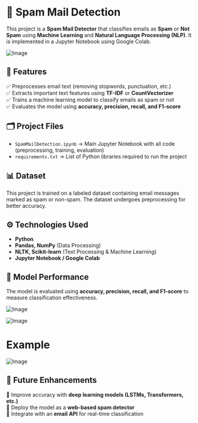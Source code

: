 # 📧 Spam Mail Detection  

This project is a **Spam Mail Detector** that classifies emails as **Spam** or **Not Spam** using **Machine Learning** and **Natural Language Processing (NLP)**. It is implemented in a Jupyter Notebook using Google Colab.  

![Image](https://github.com/user-attachments/assets/a25ae7a7-cba2-4f15-9da5-da6af9678611)


## 📌 Features  
✅ Preprocesses email text (removing stopwords, punctuation, etc.)  
✅ Extracts important text features using **TF-IDF** or **CountVectorizer**  
✅ Trains a machine learning model to classify emails as spam or not  
✅ Evaluates the model using **accuracy, precision, recall, and F1-score**  

## 🗂 Project Files  
- `SpamMailDetection.ipynb` → Main Jupyter Notebook with all code (preprocessing, training, evaluation)  
- `requirements.txt` → List of Python libraries required to run the project  


## 📊 Dataset  
This project is trained on a labeled dataset containing email messages marked as spam or non-spam. The dataset undergoes preprocessing for better accuracy.  

## ⚙️ Technologies Used  
- **Python**  
- **Pandas, NumPy** (Data Processing)  
- **NLTK, Scikit-learn** (Text Processing & Machine Learning)  
- **Jupyter Notebook / Google Colab**  

## 📌 Model Performance  
The model is evaluated using **accuracy, precision, recall, and F1-score** to measure classification effectiveness.  

![Image](https://github.com/user-attachments/assets/08da76d5-180c-456c-b384-71672a50fc2e)

![Image](https://github.com/user-attachments/assets/1a4d27b4-fa48-4122-b0b4-24fe4780194c)


# Example
![Image](https://github.com/user-attachments/assets/ecd13786-107c-48ef-bf6d-44e1fda81051)


## 🚀 Future Enhancements  
🔹 Improve accuracy with **deep learning models (LSTMs, Transformers, etc.)**  
🔹 Deploy the model as a **web-based spam detector**  
🔹 Integrate with an **email API** for real-time classification  



